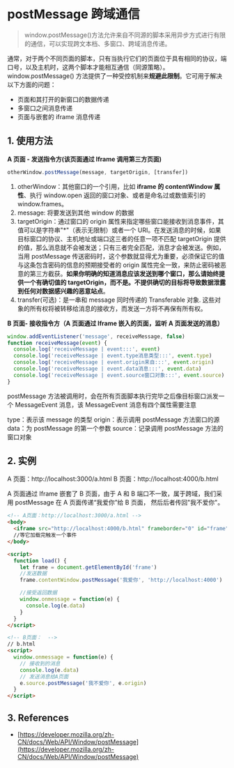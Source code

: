 <!--
 * @Author: your name
 * @Date: 2021-04-28 14:48:12
 * @LastEditTime: 2021-04-28 20:55:37
 * @LastEditors: Please set LastEditors
 * @Description: In User Settings Edit
 * @FilePath: \docsify-based-wiki\docs\project\postMessage.md
-->

# postMessage 跨域通信

> window.postMessage()方法允许来自不同源的脚本采用异步方式进行有限的通信，可以实现跨文本档、多窗口、跨域消息传递。

通常，对于两个不同页面的脚本，只有当执行它们的页面位于具有相同的协议，端口号，以及主机时，这两个脚本才能相互通信（同源策略）。window.postMessage() 方法提供了一种受控机制来**规避此限制**。它可用于解决以下方面的问题：

- 页面和其打开的新窗口的数据传递
- 多窗口之间消息传递
- 页面与嵌套的 iframe 消息传递

## 1. 使用方法

**A 页面 - 发送指令方(该页面通过 Iframe 调用第三方页面)**

```javascript
otherWindow.postMessage(message, targetOrigin, [transfer])
```

1. otherWindow：其他窗口的一个引用，比如 **iframe 的 contentWindow 属性**、执行 window.open 返回的窗口对象、或者是命名过或数值索引的 window.frames。
2. message: 将要发送到其他 window 的数据
3. targetOrigin：通过窗口的 origin 属性来指定哪些窗口能接收到消息事件，其值可以是字符串"\*"（表示无限制）或者一个 URI。在发送消息的时候，如果目标窗口的协议、主机地址或端口这三者的任意一项不匹配 targetOrigin 提供的值，那么消息就不会被发送；只有三者完全匹配，消息才会被发送。例如，当用 postMessage 传送密码时，这个参数就显得尤为重要，必须保证它的值与这条包含密码的信息的预期接受者的 origin 属性完全一致，来防止密码被恶意的第三方截获。**如果你明确的知道消息应该发送到哪个窗口，那么请始终提供一个有确切值的 targetOrigin，而不是。不提供确切的目标将导致数据泄露到任何对数据感兴趣的恶意站点**。
4. transfer(可选)：是一串和 message 同时传递的 Transferable 对象. 这些对象的所有权将被转移给消息的接收方，而发送一方将不再保有所有权。

**B 页面- 接收指令方（A 页面通过 Iframe 嵌入的页面，监听 A 页面发送的消息）**

```javascript
window.addEventListener('message', receiveMessage, false)
function receiveMessage(event) {
  console.log('receiveMessage | event:::', event)
  console.log('receiveMessage | event.type消息类型:::', event.type)
  console.log('receiveMessage | event.origin来自:::', event.origin)
  console.log('receiveMessage | event.data消息:::', event.data)
  console.log('receiveMessage | event.source窗口对象:::', event.source)
}
```

postMessage 方法被调用时，会在所有页面脚本执行完毕之后像目标窗口派发一个 MessageEvent 消息，该 MessageEvent 消息有四个属性需要注意

type：表示该 message 的类型
origin：表示调用 postMessage 方法窗口的源
data：为 postMessage 的第一个参数
source：记录调用 postMessage 方法的窗口对象

## 2. 实例

A 页面：http://localhost:3000/a.html
B 页面：http://localhost:4000/b.html

A 页面通过 Iframe 嵌套了 B 页面，由于 A 和 B 端口不一致，属于跨域，我们采用 postMessage 在 A 页面传递“我爱你”给 B 页面， 然后后者传回"我不爱你"。

```html
<!-- A页面：http://localhost:3000/a.html -->
<body>
  <iframe src="http://localhost:4000/b.html" frameborder="0" id="frame" onload="load()"> </iframe>
  //等它加载完触发一个事件
</body>

<script>
  function load() {
    let frame = document.getElementById('frame')
    //发送数据
    frame.contentWindow.postMessage('我爱你', 'http://localhost:4000')

    //接受返回数据
    window.onmessage = function(e) {
      console.log(e.data)
    }
  }
</script>

<!-- B页面：  -->
// b.html
<script>
  window.onmessage = function(e) {
    // 接收到的消息
    console.log(e.data)
    // 发送消息给A页面
    e.source.postMessage('我不爱你', e.origin)
  }
</script>
```

## 3. References

- [https://developer.mozilla.org/zh-CN/docs/Web/API/Window/postMessage](https://developer.mozilla.org/zh-CN/docs/Web/API/Window/postMessage)
